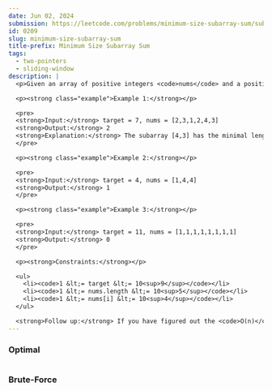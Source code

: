 ```yaml
---
date: Jun 02, 2024
submission: https://leetcode.com/problems/minimum-size-subarray-sum/submissions/1275513577
id: 0209
slug: minimum-size-subarray-sum
title-prefix: Minimum Size Subarray Sum
tags: 
  - two-pointers
  - sliding-window
description: |
  <p>Given an array of positive integers <code>nums</code> and a positive integer <code>target</code>, return <em>the <strong>minimal length</strong> of a </em><span data-keyword="subarray-nonempty"><em>subarray</em></span><em> whose sum is greater than or equal to</em> <code>target</code>. If there is no such subarray, return <code>0</code> instead.</p>

  <p><strong class="example">Example 1:</strong></p>

  <pre>
  <strong>Input:</strong> target = 7, nums = [2,3,1,2,4,3]
  <strong>Output:</strong> 2
  <strong>Explanation:</strong> The subarray [4,3] has the minimal length under the problem constraint.
  </pre>

  <p><strong class="example">Example 2:</strong></p>

  <pre>
  <strong>Input:</strong> target = 4, nums = [1,4,4]
  <strong>Output:</strong> 1
  </pre>

  <p><strong class="example">Example 3:</strong></p>

  <pre>
  <strong>Input:</strong> target = 11, nums = [1,1,1,1,1,1,1,1]
  <strong>Output:</strong> 0
  </pre>

  <p><strong>Constraints:</strong></p>

  <ul>
    <li><code>1 &lt;= target &lt;= 10<sup>9</sup></code></li>
    <li><code>1 &lt;= nums.length &lt;= 10<sup>5</sup></code></li>
    <li><code>1 &lt;= nums[i] &lt;= 10<sup>4</sup></code></li>
  </ul>

  <strong>Follow up:</strong> If you have figured out the <code>O(n)</code> solution, try coding another solution of which the time complexity is <code>O(n log(n))</code>.
---
```


### Optimal

```ts {include="index.ts"}
```

### Brute-Force

```ts {include="bruteforce.ts"}
```
